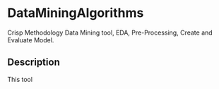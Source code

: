 # DataMiningAlgorithms
Crisp Methodology Data Mining tool, EDA, Pre-Processing, Create and Evaluate Model.

## Description
This tool 
